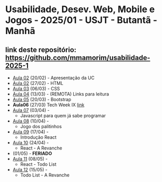 # Usabilidade, Desev. Web, Mobile e Jogos - 2025/01 - USJT - Butantã - Manhã

## link deste repositório: https://github.com/mmamorim/usabilidade-2025-1

* [Aula 02](./Aula01_20FEV/) (20/02) - Apresentação da UC
* [Aula 02](./Aula02_27FEV/) (27/02) - HTML
* [Aula 03](./Aula03_06MAR/) (06/03) - CSS
* [Aula 04](./Aula04_13MAR/) (13/03) - (REMOTA) Links para leitura
* [Aula 05](./Aula05_20MAR/) (20/03) - Bootstrap
* **Aula06** (27/03) Tech Week IX [link](https://animatechweek.com.br/)
* [Aula 07](./Aula07_03ABR/) (03/04) - 
    - Javascript para quem já sabe programar
* [Aula 08](./Aula08_10ABR/) (10/04) - 
    - Jogo dos palitinhos
* [Aula 09](./Aula09_17ABR/) (17/04) - 
    - Introdução React
* [Aula 10](./Aula10_24ABR/) (24/04) - 
    - React - A Revanche
* (01/05) - **FERIADO**
* [Aula 11](./Aula11_08MAI/) (08/05) - 
    - React - Todo List
* [Aula 12](./Aula12_15MAI/) (15/05) - 
    - Todo List - A Revanche 